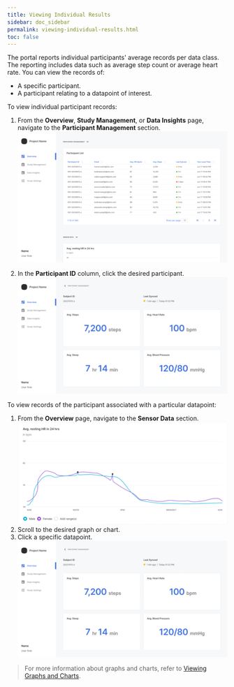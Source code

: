 ```yaml
---
title: Viewing Individual Results
sidebar: doc_sidebar
permalink: viewing-individual-results.html
toc: false
---
```


The portal reports individual participants' average records per data class. The reporting includes data such as average step count or average heart rate. You can view the records of:

- A specific participant.
- A participant relating to a datapoint of interest.

To view individual participant records:

1. From the **Overview**, **Study Management**, or **Data Insights** page, navigate to the **Participant Management** section.
   ![viewing-individual-results](../../../images/viewing-individual-results.png)
   
1. In the **Participant ID** column, click the desired participant.
   ![viewing-graphs-4](../../..//images/viewing-graphs-4.png)

To view records of the participant associated with a particular datapoint:

1. From the **Overview** page, navigate to the **Sensor Data** section.
   ![viewing-graphs-1](../../../images/viewing-graphs-1.png)
2. Scroll to the desired graph or chart.
3. Click a specific datapoint.
   ![viewing-graphs-4](../../../images/viewing-graphs-4.png)

> For more information about graphs and charts, refer to [Viewing Graphs and Charts](./viewing-graphs.md).